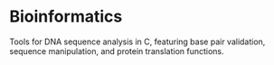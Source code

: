 # Bioinformatics
Tools for DNA sequence analysis in C, featuring base pair validation, sequence manipulation, and protein translation functions.
